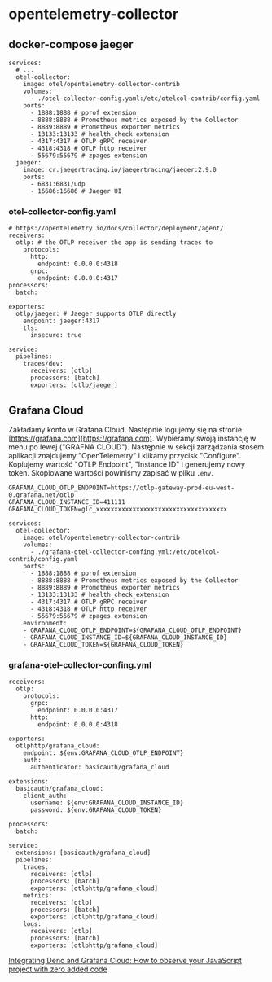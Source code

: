 # opentelemetry-collector

## docker-compose jaeger

```
services:
  # ...
  otel-collector:
    image: otel/opentelemetry-collector-contrib
    volumes:
      - ./otel-collector-config.yaml:/etc/otelcol-contrib/config.yaml
    ports:
      - 1888:1888 # pprof extension
      - 8888:8888 # Prometheus metrics exposed by the Collector
      - 8889:8889 # Prometheus exporter metrics
      - 13133:13133 # health_check extension
      - 4317:4317 # OTLP gRPC receiver
      - 4318:4318 # OTLP http receiver
      - 55679:55679 # zpages extension
  jaeger:
    image: cr.jaegertracing.io/jaegertracing/jaeger:2.9.0
    ports:
      - 6831:6831/udp
      - 16686:16686 # Jaeger UI
```

### otel-collector-config.yaml

```
# https://opentelemetry.io/docs/collector/deployment/agent/
receivers:
  otlp: # the OTLP receiver the app is sending traces to
    protocols:
      http:
        endpoint: 0.0.0.0:4318
      grpc:
        endpoint: 0.0.0.0:4317
processors:
  batch:

exporters:
  otlp/jaeger: # Jaeger supports OTLP directly
    endpoint: jaeger:4317
    tls:
      insecure: true

service:
  pipelines:
    traces/dev:
      receivers: [otlp]
      processors: [batch]
      exporters: [otlp/jaeger]

```

## Grafana Cloud

Zakładamy konto w Grafana Cloud. Następnie logujemy się na stronie [https://grafana.com](https://grafana.com).
Wybieramy swoją instancję w menu po lewej ("GRAFNA CLOUD"). Następnie w sekcji zarządzania stosem aplikacji znajdujemy "OpenTelemetry" i klikamy przycisk "Configure". Kopiujemy wartość "OTLP Endpoint", "Instance ID" i generujemy nowy token. Skopiowane wartości powiniśmy zapisać w pliku `.env`.

```
GRAFANA_CLOUD_OTLP_ENDPOINT=https://otlp-gateway-prod-eu-west-0.grafana.net/otlp
GRAFANA_CLOUD_INSTANCE_ID=411111
GRAFANA_CLOUD_TOKEN=glc_xxxxxxxxxxxxxxxxxxxxxxxxxxxxxxxxxxxx
```

```
services:
  otel-collector:
    image: otel/opentelemetry-collector-contrib
    volumes:
      - ./grafana-otel-collector-confing.yml:/etc/otelcol-contrib/config.yaml
    ports:
      - 1888:1888 # pprof extension
      - 8888:8888 # Prometheus metrics exposed by the Collector
      - 8889:8889 # Prometheus exporter metrics
      - 13133:13133 # health_check extension
      - 4317:4317 # OTLP gRPC receiver
      - 4318:4318 # OTLP http receiver
      - 55679:55679 # zpages extension
    environment:
    - GRAFANA_CLOUD_OTLP_ENDPOINT=${GRAFANA_CLOUD_OTLP_ENDPOINT}
    - GRAFANA_CLOUD_INSTANCE_ID=${GRAFANA_CLOUD_INSTANCE_ID}
    - GRAFANA_CLOUD_TOKEN=${GRAFANA_CLOUD_TOKEN}
```

### grafana-otel-collector-confing.yml

```
receivers:
  otlp:
    protocols:
      grpc:
        endpoint: 0.0.0.0:4317
      http:
        endpoint: 0.0.0.0:4318

exporters:
  otlphttp/grafana_cloud:
    endpoint: ${env:GRAFANA_CLOUD_OTLP_ENDPOINT}
    auth:
      authenticator: basicauth/grafana_cloud

extensions:
  basicauth/grafana_cloud:
    client_auth:
      username: ${env:GRAFANA_CLOUD_INSTANCE_ID}
      password: ${env:GRAFANA_CLOUD_TOKEN}

processors:
  batch:

service:
  extensions: [basicauth/grafana_cloud]
  pipelines:
    traces:
      receivers: [otlp]
      processors: [batch]
      exporters: [otlphttp/grafana_cloud]
    metrics:
      receivers: [otlp]
      processors: [batch]
      exporters: [otlphttp/grafana_cloud]
    logs:
      receivers: [otlp]
      processors: [batch]
      exporters: [otlphttp/grafana_cloud]

```

[Integrating Deno and Grafana Cloud: How to observe your JavaScript project with zero added code](https://grafana.com/blog/2025/08/15/integrating-deno-and-grafana-cloud-how-to-observe-your-javascript-project-with-zero-added-code/)
